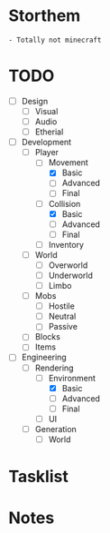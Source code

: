 ﻿# Storthem
	- Totally not minecraft
# TODO
  - [ ] Design
	- [ ] Visual
	- [ ] Audio
	- [ ] Etherial
  - [ ] Development
    - [ ] Player
	  - [ ] Movement
	    - [x] Basic
		- [ ] Advanced
		- [ ] Final
	  - [ ] Collision
	    - [x] Basic
		- [ ] Advanced
		- [ ] Final
	  - [ ] Inventory
	- [ ] World
	  - [ ] Overworld
	  - [ ] Underworld
	  - [ ] Limbo
	- [ ] Mobs
	  - [ ] Hostile
	  - [ ] Neutral
	  - [ ] Passive
	- [ ] Blocks
	- [ ] Items
  - [ ] Engineering
	- [ ] Rendering
	  - [ ] Environment
	    - [x] Basic
		- [ ] Advanced
		- [ ] Final
	  - [ ] UI
	- [ ] Generation
	  - [ ] World
# Tasklist

# Notes